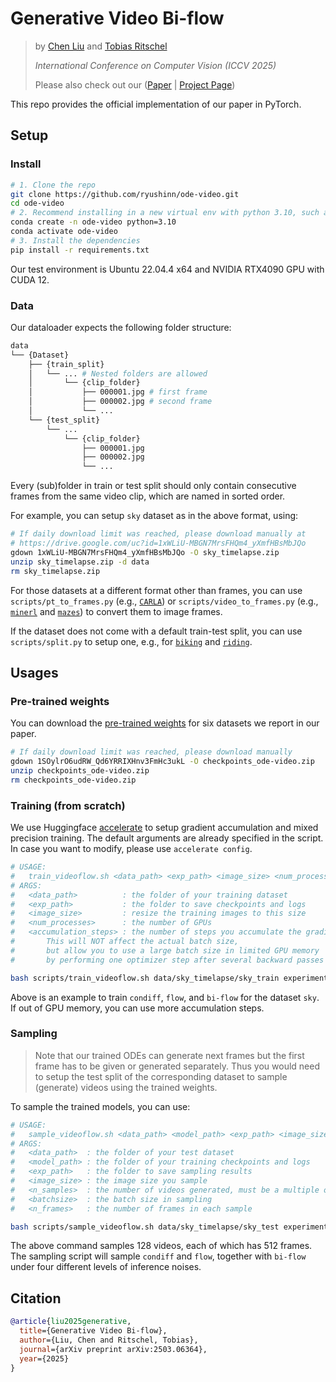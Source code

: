 # Generative Video Bi-flow

> by [Chen Liu](https://ryushinn.github.io/) and [Tobias Ritschel](https://www.homepages.ucl.ac.uk/~ucactri/)
>
> _International Conference on Computer Vision (ICCV 2025)_
>
> Please also check out our ([Paper](https://arxiv.org/abs/2503.06364) | [Project Page](https://ryushinn.github.io/ode-video))

This repo provides the official implementation of our paper in PyTorch.

## Setup

### Install

```bash
# 1. Clone the repo
git clone https://github.com/ryushinn/ode-video.git
cd ode-video
# 2. Recommend installing in a new virtual env with python 3.10, such as conda:
conda create -n ode-video python=3.10
conda activate ode-video
# 3. Install the dependencies
pip install -r requirements.txt
```

Our test environment is Ubuntu 22.04.4 x64 and NVIDIA RTX4090 GPU with CUDA 12.

### Data

Our dataloader expects the following folder structure:

```bash
data
└── {Dataset}
    ├── {train_split}
    │   └── ... # Nested folders are allowed
    │       └── {clip_folder}
    │           ├── 000001.jpg # first frame
    │           ├── 000002.jpg # second frame
    │           └── ...
    └── {test_split}
        └── ...
            └── {clip_folder}
                ├── 000001.jpg
                ├── 000002.jpg
                └── ...
```

Every (sub)folder in train or test split should only contain consecutive frames from the same video clip, which are named in sorted order.

For example, you can setup `sky` dataset as in the above format, using:

```bash
# If daily download limit was reached, please download manually at
# https://drive.google.com/uc?id=1xWLiU-MBGN7MrsFHQm4_yXmfHBsMbJQo
gdown 1xWLiU-MBGN7MrsFHQm4_yXmfHBsMbJQo -O sky_timelapse.zip
unzip sky_timelapse.zip -d data
rm sky_timelapse.zip
```

For those datasets at a different format other than frames, you can use `scripts/pt_to_frames.py` (e.g., [`CARLA`](https://github.com/plai-group/flexible-video-diffusion-modeling?tab=readme-ov-file#preparing-data)) or `scripts/video_to_frames.py` (e.g., [`minerl`](https://archive.org/details/minerl_navigate) and [`mazes`](https://archive.org/details/gqn_mazes)) to convert them to image frames.

If the dataset does not come with a default train-test split, you can use `scripts/split.py` to setup one, e.g., for [`biking`](https://github.com/NVlabs/long-video-gan?tab=readme-ov-file#preparing-datasets) and [`riding`](https://github.com/NVlabs/long-video-gan?tab=readme-ov-file#preparing-datasets).

## Usages

### Pre-trained weights

You can download the [pre-trained weights](https://drive.google.com/file/d/1SOylrO6udRW_Qd6YRRIXHnv3FmHc3ukL/view?usp=sharing) for six datasets we report in our paper.

```bash
# If daily download limit was reached, please download manually
gdown 1SOylrO6udRW_Qd6YRRIXHnv3FmHc3ukL -O checkpoints_ode-video.zip
unzip checkpoints_ode-video.zip
rm checkpoints_ode-video.zip
```

### Training (from scratch)

We use Huggingface [accelerate](https://github.com/huggingface/accelerate) to setup gradient accumulation and mixed precision training.
The default arguments are already specified in the script.
In case you want to modify, please use `accelerate config`.

```bash
# USAGE:
#   train_videoflow.sh <data_path> <exp_path> <image_size> <num_processes> <accumulation_steps>
# ARGS:
#   <data_path>          : the folder of your training dataset
#   <exp_path>           : the folder to save checkpoints and logs
#   <image_size>         : resize the training images to this size
#   <num_processes>      : the number of GPUs
#   <accumulation_steps> : the number of steps you accumulate the gradients from several batches.
#       This will NOT affect the actual batch size,
#       but allow you to use a large batch size in limited GPU memory
#       by performing one optimizer step after several backward passes

bash scripts/train_videoflow.sh data/sky_timelapse/sky_train experiments_weights/sky 128 1 4
```

Above is an example to train `condiff`, `flow`, and `bi-flow` for the dataset `sky`.
If out of GPU memory, you can use more accumulation steps.

### Sampling

> Note that our trained ODEs can generate next frames but the first frame has to be given or generated separately.
> Thus you would need to setup the test split of the corresponding dataset to sample (generate) videos using the trained weights.

To sample the trained models, you can use:

```bash
# USAGE:
#   sample_videoflow.sh <data_path> <model_path> <exp_path> <image_size> <n_samples> <batchsize> <n_frames>
# ARGS:
#   <data_path>  : the folder of your test dataset
#   <model_path> : the folder of your training checkpoints and logs
#   <exp_path>   : the folder to save sampling results
#   <image_size> : the image size you sample
#   <n_samples>  : the number of videos generated, must be a multiple of the batch size
#   <batchsize>  : the batch size in sampling
#   <n_frames>   : the number of frames in each sample

bash scripts/sample_videoflow.sh data/sky_timelapse/sky_test experiments_weights/sky experiments_inference/sky 128 128 32 512
```

The above command samples 128 videos, each of which has 512 frames. The sampling script will sample `condiff` and `flow`, together with `bi-flow` under four different levels of inference noises.

## Citation

```bibtex
@article{liu2025generative,
  title={Generative Video Bi-flow},
  author={Liu, Chen and Ritschel, Tobias},
  journal={arXiv preprint arXiv:2503.06364},
  year={2025}
}
```
